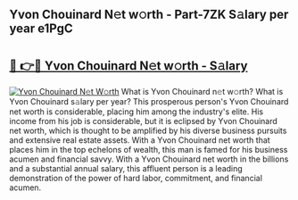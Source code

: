 ## Yvon Chouinard N𝚎t w𝚘rth - Part-7ZK S𝚊lary per year e1PgC

# <h2><a href="http://gc1ksac.nevu.top/?p=Yvon+Chouinard">🔗 👉🔴 Yvon Chouinard N𝚎t w𝚘rth - S𝚊lary</a></h2>

[![Yvon Chouinard N𝚎t W𝚘rth](https://i.imgur.com/Oavwk0R.jpeg)](http://gc1ksac.nevu.top/?p=Yvon+Chouinard)
What is Yvon Chouinard n𝚎t w𝚘rth? What is Yvon Chouinard s𝚊lary per year?
This prosperous person's Yvon Chouinard net worth is considerable, placing him among the industry's elite. His income from his job is considerable, but it is eclipsed by Yvon Chouinard net worth, which is thought to be amplified by his diverse business pursuits and extensive real estate assets. With a Yvon Chouinard net worth that places him in the top echelons of wealth, this man is famed for his business acumen and financial savvy. With a Yvon Chouinard net worth in the billions and a substantial annual salary, this affluent person is a leading demonstration of the power of hard labor, commitment, and financial acumen.
